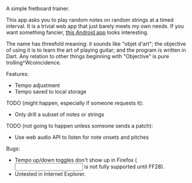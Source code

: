 A simple fretboard trainer.

This app asks you to play random notes on random strings at a timed interval.
It is a trivial web app that just barely meets my own needs.
If you want something fancier, [this Android app](https://play.google.com/store/apps/details?id=com.redrabbit.android.guitar.guitarfretboardtrainerlite&hl=en)
looks interesting.

The name has threefold meaning: it sounds like "objet d'art"; the objective
of using it is to learn the art of playing guitar; and the program
is written in Dart. Any relation to other things beginning with
"Objective" is pure trolling^Wcoincidence.

Features:
- Tempo adjustment
- Tempo saved to local storage

TODO (might happen, especially if someone requests it):
- Only drill a subset of notes or strings

TODO (not going to happen unless someone sends a patch):
- Use web audio API to listen for note onsets and pitches

Bugs:
- Tempo up/down toggles don't show up in Firefox
  (<input type="number"> is not fully supported until FF28).
- Untested in Internet Explorer.

